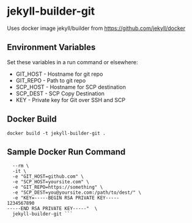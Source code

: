 # jekyll-builder-git

Uses docker image jekyll/builder from https://github.com/jekyll/docker

## Environment Variables
Set these variables in a run command or elsewhere:
* GIT_HOST - Hostname for git repo
* GIT_REPO - Path to git repo
* SCP_HOST - Hostname for SCP destination
* SCP_DEST - SCP Copy Destination
* KEY - Private key for Git over SSH and SCP

## Docker Build
``` docker build -t jekyll-builder-git . ```

## Sample Docker Run Command
``` docker run \
  --rm \
  -it \
  -e "GIT_HOST=github.com" \
  -e "SCP_HOST=yoursite.com" \
  -e "GIT_REPO=https://something" \
  -e "SCP_DEST=you@yoursite.com:/path/to/dest/" \
  -e "KEY=-----BEGIN RSA PRIVATE KEY-----
1234567890
-----END RSA PRIVATE KEY-----"  \
  jekyll-builder-git ```
  
